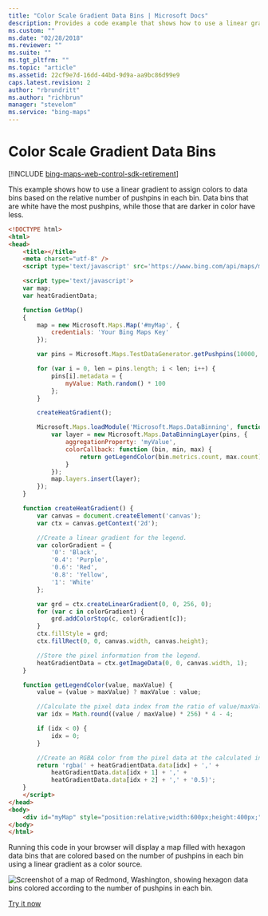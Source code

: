 ```yaml
---
title: "Color Scale Gradient Data Bins | Microsoft Docs"
description: Provides a code example that shows how to use a linear gradient to assign colors to data bins based on the relative number of pushpins in each bin.
ms.custom: ""
ms.date: "02/28/2018"
ms.reviewer: ""
ms.suite: ""
ms.tgt_pltfrm: ""
ms.topic: "article"
ms.assetid: 22cf9e7d-16dd-44bd-9d9a-aa9bc86d99e9
caps.latest.revision: 2
author: "rbrundritt"
ms.author: "richbrun"
manager: "stevelom"
ms.service: "bing-maps"
---
```


# Color Scale Gradient Data Bins

[!INCLUDE [bing-maps-web-control-sdk-retirement](../../../includes/bing-maps-web-control-sdk-retirement.md)]

This example shows how to use a linear gradient to assign colors to data bins based on the relative number of pushpins in each bin. Data bins that are white have the most pushpins, while those that are darker in color have less.

```html
<!DOCTYPE html>
<html>
<head>
    <title></title>
    <meta charset="utf-8" />
    <script type='text/javascript' src='https://www.bing.com/api/maps/mapcontrol?callback=GetMap' async defer></script>

    <script type='text/javascript'>
    var map;
    var heatGradientData;

    function GetMap()
    {
        map = new Microsoft.Maps.Map('#myMap', {
            credentials: 'Your Bing Maps Key'
        });

        var pins = Microsoft.Maps.TestDataGenerator.getPushpins(10000, map.getBounds());

        for (var i = 0, len = pins.length; i < len; i++) {
            pins[i].metadata = {
                myValue: Math.random() * 100
            };
        }

        createHeatGradient();

        Microsoft.Maps.loadModule('Microsoft.Maps.DataBinning', function () {
            var layer = new Microsoft.Maps.DataBinningLayer(pins, {
                aggregationProperty: 'myValue',
                colorCallback: function (bin, min, max) {
                    return getLegendColor(bin.metrics.count, max.count);
                }
            });
            map.layers.insert(layer);
        });
    }

    function createHeatGradient() {
        var canvas = document.createElement('canvas');
        var ctx = canvas.getContext('2d');

        //Create a linear gradient for the legend. 
        var colorGradient = {
            '0': 'Black',
            '0.4': 'Purple',
            '0.6': 'Red',
            '0.8': 'Yellow',
            '1': 'White'
        };

        var grd = ctx.createLinearGradient(0, 0, 256, 0);
        for (var c in colorGradient) {
            grd.addColorStop(c, colorGradient[c]);
        }
        ctx.fillStyle = grd;
        ctx.fillRect(0, 0, canvas.width, canvas.height);

        //Store the pixel information from the legend.
        heatGradientData = ctx.getImageData(0, 0, canvas.width, 1);
    }

    function getLegendColor(value, maxValue) {
        value = (value > maxValue) ? maxValue : value;

        //Calculate the pixel data index from the ratio of value/maxValue.
        var idx = Math.round((value / maxValue) * 256) * 4 - 4;

        if (idx < 0) {
            idx = 0;
        }

        //Create an RGBA color from the pixel data at the calculated index.
        return 'rgba(' + heatGradientData.data[idx] + ',' +
            heatGradientData.data[idx + 1] + ',' +
            heatGradientData.data[idx + 2] + ',' + '0.5)';
    }
    </script>
</head>
<body>
    <div id="myMap" style="position:relative;width:600px;height:400px;"></div>
</body>
</html>
```

Running this code in your browser will display a map filled with hexagon data bins that are colored based on the number of pushpins in each bin using a linear gradient as a color source.

![Screenshot of a map of Redmond, Washington, showing hexagon data bins colored according to the number of pushpins in each bin.](../../media/bmv8-gradienthexbins.PNG)
 
[Try it now](https://www.bing.com/api/maps/sdk/mapcontrol/isdk#gradientColorScaleBinning+JS)
